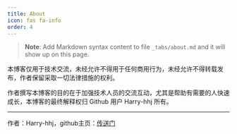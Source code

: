 ```yaml
---
title: About
icon: fas fa-info
order: 4
---
```



> **Note**: Add Markdown syntax content to file `_tabs/about.md` and it will show up on this page.

本博客仅用于技术交流，未经允许不得用于任何商用行为，未经允许不得转载发布，作者保留采取一切法律措施的权利。

作者撰写本博客的目的在于加强技术人员的交流互动，尤其是帮助有需要的人快速成长，本博客的最终解释权归 Github 用户 Harry-hhj 所有。



----

作者：Harry-hhj，github主页：[传送门](https://github.com/Harry-hhj)

